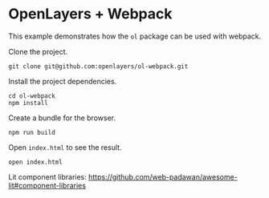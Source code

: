 # OpenLayers + Webpack

This example demonstrates how the `ol` package can be used with webpack.

Clone the project.

    git clone git@github.com:openlayers/ol-webpack.git

Install the project dependencies.

    cd ol-webpack
    npm install

Create a bundle for the browser.

    npm run build

Open `index.html` to see the result.

    open index.html

Lit component libraries: https://github.com/web-padawan/awesome-lit#component-libraries
